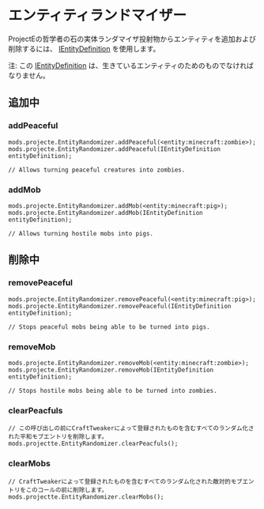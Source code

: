 # エンティティランドマイザー

ProjectEの哲学者の石の実体ランダマイザ投射物からエンティティを追加および削除するには、 [IEntityDefinition](/Vanilla/Entities/IEntityDefinition/) を使用します。

注: この [IEntityDefinition](/Vanilla/Entities/IEntityDefinition/) は、生きているエンティティのためのものでなければなりません。

## 追加中

### addPeaceful

```zenscript
mods.projecte.EntityRandomizer.addPeaceful(<entity:minecraft:zombie>); 
mods.projecte.EntityRandomizer.addPeaceful(IEntityDefinition entityDefinition);

// Allows turning peaceful creatures into zombies.
```

### addMob

```zenscript
mods.projecte.EntityRandomizer.addMob(<entity:minecraft:pig>);
mods.projecte.EntityRandomizer.addMob(IEntityDefinition entityDefinition);

// Allows turning hostile mobs into pigs.
```

## 削除中

### removePeaceful

```zenscript
mods.projecte.EntityRandomizer.removePeaceful(<entity:minecraft:pig>);
mods.projecte.EntityRandomizer.removePeaceful(IEntityDefinition entityDefinition);

// Stops peaceful mobs being able to be turned into pigs.
```

### removeMob

```zenscript
mods.projecte.EntityRandomizer.removeMob(<entity:minecraft:zombie>);
mods.projecte.EntityRandomizer.removeMob(IEntityDefinition entityDefinition);

// Stops hostile mobs being able to be turned into zombies.
```

### clearPeacfuls

```zenscript
// この呼び出しの前にCraftTweakerによって登録されたものを含むすべてのランダム化された平和モブエントリを削除します。
mods.projectte.EntityRandomizer.clearPeacfuls();
```

### clearMobs

```zenscript
// CraftTweakerによって登録されたものを含むすべてのランダム化された敵対的モブエントリをこのコールの前に削除します。
mods.projectte.EntityRandomizer.clearMobs();
```